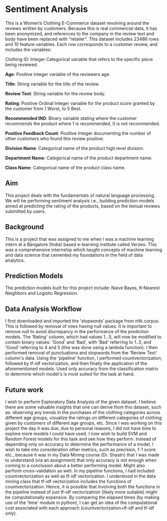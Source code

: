 # Sentiment Analysis


This is a Women’s Clothing E-Commerce dataset revolving around the reviews written by customers. Because this is real commercial data, it has been anonymized, and references to the company in the review text and body have been replaced with “retailer”. This dataset includes 23486 rows and 10 feature variables. Each row corresponds to a customer review, and includes the variables:

Clothing ID: Integer Categorical variable that refers to the specific piece being reviewed.

**Age**: Positive Integer variable of the reviewers age.    

**Title**: String variable for the title of the review.

**Review Text**: String variable for the review body.

**Rating**: Positive Ordinal Integer variable for the product score granted by the customer from 1 Worst, to 5 Best.

**Recommended IND**: Binary variable stating where the customer recommends the product where 1 is recommended, 0 is not recommended.

**Positive Feedback Count**: Positive Integer documenting the number of other customers who found this review positive.

**Division Name**: Categorical name of the product high level division.

**Department Name**: Categorical name of the product department name.

**Class Name**: Categorical name of the product class name.


## Aim
This project deals with the fundamentals of natural language processing. We will be performing sentiment analysis i.e., building prediction models aimed at predicting the rating of the products, based on the textual reviews submitted by users.

## Background
This is a project that was assigned to me when I was a machine learning intern at a Bangalore (India) based e-learning institute called Verzeo. This was a comprehensive internship which taught concepts of machine learning and data science that cemented my foundations in the field of data analytics.

## Prediction Models
The prediction models built for this project include: Naive Bayes, K-Nearest Neighbors and Logistic Regression.

## Data Analysis Workflow
I first downloaded and imported the 'stopwords' package from nltk.corpus. This is followed by removal of rows having null values. It is important to remove null to avoid discrepancy in the performance of the prediction models. The 'Rating' column, which had values 1...5, will now be modified to contain binary values: 'Good' and 'Bad', with 'Bad' referring to 1..3, and 'Good' referring to 4 and 5 (this was done using a lambda function). I then performed removal of punctuations and stopwords from the 'Review Text' column's data. Using the 'pipeline' function, I performed countvectorization, followed by tf-idf vectorization, and then finally the application of the aforementioned models. Used only accuracy from the classification matrix to determine which model's is most suited for the task at hand.

## Future work
I wish to perform Exploratory Data Analysis of the given dataset. I believe there are some valuable insights that one can derive from this dataset, such as: observing any trends in the purchases of the clothing categories across different age groups, visualize the ratings on different categories of clothing given by customers of different age groups, etc. Since I was working on this project the day it was due, due to personal reasons, I did not have time to explore more models I could have used. I now wish to build SVM and Random Forest models for this task and see how they perform. Instead of depending only on accuracy to determine the performance of a model, I wish to take into consideration other metrics, such as precision, f-1 score etc., because it was in my Data Mining course (Dr. Shastri) that I was made to understand (via an assignment) that only accuracy is not enough when coming to a conclusion about a better performing model. Might also perform cross-validation as well. In my pipeline functions, I had included countvectorization as well as tf-idf vectorization. I understood in the data mining class that tf-idf vectorization includes the functions of countvectorization. Hence, it is possible that involving both the functions in the pipeline instead of just tf-idf vectorizatrion (likely more suitable) might be computationally expensive. By comparing the elapsed times (by making use of the 'time' module in python), I can get an idea of the computational cost associated with each approach (countvectorization+tf-idf and tf-idf only).
